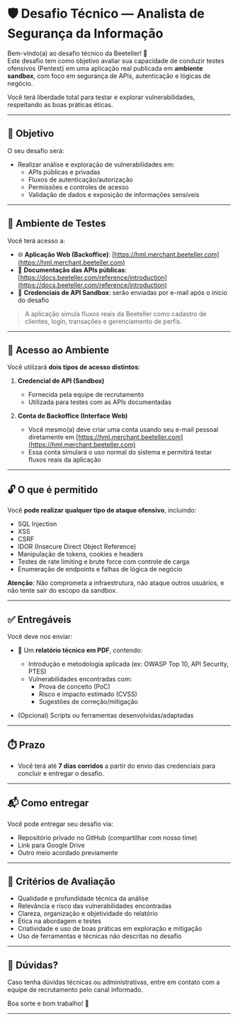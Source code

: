 # 🛡️ Desafio Técnico — Analista de Segurança da Informação

Bem-vindo(a) ao desafio técnico da Beeteller! 🎯  
Este desafio tem como objetivo avaliar sua capacidade de conduzir testes ofensivos (Pentest) em uma aplicação real publicada em **ambiente sandbox**, com foco em segurança de APIs, autenticação e lógicas de negócio.

Você terá liberdade total para testar e explorar vulnerabilidades, respeitando as boas práticas éticas.

---

## 📌 Objetivo

O seu desafio será:

- Realizar análise e exploração de vulnerabilidades em:
  - APIs públicas e privadas
  - Fluxos de autenticação/autorização
  - Permissões e controles de acesso
  - Validação de dados e exposição de informações sensíveis

---

## 🧪 Ambiente de Testes

Você terá acesso a:

- 🌐 **Aplicação Web (Backoffice)**: [https://hml.merchant.beeteller.com](https://hml.merchant.beeteller.com)  
- 📘 **Documentação das APIs públicas**: [https://docs.beeteller.com/reference/introduction](https://docs.beeteller.com/reference/introduction)  
- 🔐 **Credenciais de API Sandbox**: serão enviadas por e-mail após o início do desafio

> A aplicação simula fluxos reais da Beeteller como cadastro de clientes, login, transações e gerenciamento de perfis.

---

## 🔐 Acesso ao Ambiente

Você utilizará **dois tipos de acesso distintos**:

1. **Credencial de API (Sandbox)**  
   - Fornecida pela equipe de recrutamento  
   - Utilizada para testes com as APIs documentadas

2. **Conta de Backoffice (Interface Web)**  
   - Você mesmo(a) deve criar uma conta usando seu e-mail pessoal diretamente em [https://hml.merchant.beeteller.com](https://hml.merchant.beeteller.com)  
   - Essa conta simulará o uso normal do sistema e permitirá testar fluxos reais da aplicação

---

## 🔓 O que é permitido

Você **pode realizar qualquer tipo de ataque ofensivo**, incluindo:

- SQL Injection
- XSS
- CSRF
- IDOR (Insecure Direct Object Reference)
- Manipulação de tokens, cookies e headers
- Testes de rate limiting e brute force com controle de carga
- Enumeração de endpoints e falhas de lógica de negócio

**Atenção**: Não comprometa a infraestrutura, não ataque outros usuários, e não tente sair do escopo da sandbox.

---

## ✅ Entregáveis

Você deve nos enviar:

- 📄 Um **relatório técnico em PDF**, contendo:
  - Introdução e metodologia aplicada (ex: OWASP Top 10, API Security, PTES)
  - Vulnerabilidades encontradas com:
    - Prova de conceito (PoC)
    - Risco e impacto estimado (CVSS)
    - Sugestões de correção/mitigação

- (Opcional) Scripts ou ferramentas desenvolvidas/adaptadas

---

## ⏱️ Prazo

- Você terá até **7 dias corridos** a partir do envio das credenciais para concluir e entregar o desafio.

---

## 📬 Como entregar

Você pode entregar seu desafio via:

- Repositório privado no GitHub (compartilhar com nosso time)
- Link para Google Drive
- Outro meio acordado previamente

---

## 🧠 Critérios de Avaliação

- Qualidade e profundidade técnica da análise
- Relevância e risco das vulnerabilidades encontradas
- Clareza, organização e objetividade do relatório
- Ética na abordagem e testes
- Criatividade e uso de boas práticas em exploração e mitigação
- Uso de ferramentas e técnicas não descritas no desafio

---

## 💬 Dúvidas?

Caso tenha dúvidas técnicas ou administrativas, entre em contato com a equipe de recrutamento pelo canal informado.

Boa sorte e bom trabalho! 💪

---

